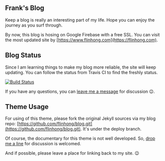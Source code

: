 ## Frank's Blog

Keep a blog is really an interesting part of my life. Hope you can enjoy the journey as you surf through.

By now, this blog is hosing on Google Firebase with a free SSL. You can visit the most updated site by [https://www.flinhong.com](https://flinhong.com).

## Blog Status

Since I am learning things to make my blog more reliable, the site will keep updating. You can follow the status from Travis CI to find the freshly status.

[![Build Status](https://travis-ci.org/flinhong/blog.svg?branch=deploy)](https://travis-ci.org/flinhong/blog)

If you have any questions, you can [leave me a message](https://www.flinhong.com/contact/#contact-form) for discussion 😉.

## Theme Usage

For using of this theme, please fork the original Jekyll sources via my blog repo: [https://github.com/flinhong/blog.git](https://github.com/flinhong/blog.git). It's under the deploy branch.

Of course, the documentary for this theme is not well developed. So, [drop me a line](https://www.flinhong.com/contact/#contact-form) for discussion is welcomed.

And if possible, please leave a place for linking back to my site. 😉